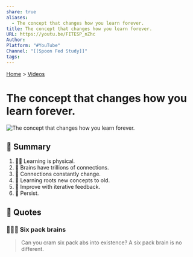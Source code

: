 ```yaml
---
share: true
aliases:
  - The concept that changes how you learn forever.
title: The concept that changes how you learn forever.
URL: https://youtu.be/FITESP_nZhc
Author: 
Platform: "#YouTube"
Channel: "[[Spoon Fed Study]]"
tags: 
---
```

[Home](../index.md) > [Videos](./index.md)  
# The concept that changes how you learn forever.  
![The concept that changes how you learn forever.](https://youtu.be/FITESP_nZhc)  
  
## 📜 Summary  
1. 💪🏻 Learning is physical.  
2. 🌌 Brains have trillions of connections.  
3. 🧬 Connections constantly change.  
4. 🌲 Learning roots new concepts to old.  
5. 🔁 Improve with iterative feedback.  
6. 🚂 Persist.  
  
## 🦜 Quotes  
### 💪🏻🧠 Six pack brains  
> Can you cram six pack abs into existence? A six pack brain is no different.  
